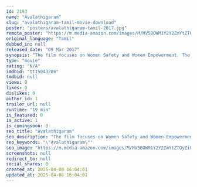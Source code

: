 ```yaml
---
id: 2193
name: "Avalathigaram"
slug: "avalathigaram-tamil-movie-download"
poster: "posters/avalathigaram-tamil-2017.jpg"
remote_poster: "https://m.media-amazon.com/images/M/MV5BOWM1Y2Y2ZmYtZTQyZi00YzM3LTlkY2EtOWRlNWFkZmYyNjZmXkEyXkFqcGdeQXVyNzA0NjA1NDI@._V1_SX300.jpg"
original_language: "Tamil"
dubbed_in: null
released_date: "09 Mar 2017"
synopsis: "The film focuses on Women Safety and Women Empowerment. The film seeds reformative thoughts and creates awareness on crimes happening against women in the society,and eventually provides a solution for it as well."
type: "movie"
rating: "N/A"
imdbid: "tt15043206"
tmdbid: null
views: 0
likes: 0
dislikes: 0
author_id: 1
trailer_url: null
runtime: "19 min"
is_featured: 0
is_active: 1
is_comingsoon: 0
seo_title: "Avalathigaram"
seo_description: "The film focuses on Women Safety and Women Empowerment. The film seeds reformative thoughts and creates awareness on crimes happening against women in the society,and eventually provides a solution for it as well."
seo_keywords: "\"Avalathigaram\""
seo_image: "https://m.media-amazon.com/images/M/MV5BOWM1Y2Y2ZmYtZTQyZi00YzM3LTlkY2EtOWRlNWFkZmYyNjZmXkEyXkFqcGdeQXVyNzA0NjA1NDI@._V1_SX300.jpg"
screenshots: null
redirect_to: null
social_shares: 0
created_at: 2025-04-08 16:04:01
updated_at: 2025-04-08 16:04:01
---
```



